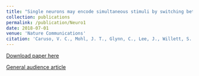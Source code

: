 ```yaml
---
title: "Single neurons may encode simultaneous stimuli by switching between activity patterns"
collection: publications
permalink: /publication/Neuro1
date: 2018-07-01
venue: 'Nature Communications'
citation: 'Caruso, V. C., Mohl, J. T., Glynn, C., Lee, J., Willett, S. M., Zaman, A., Ebhira, A. F., Estrada, R., Freiwald W. A., Tokdar, S. T., and Groh, J. M. (2018).  Single neurons may encode simultaneous stimuli by switching between activity patterns.  Nature Communications, 9(1):2715. doi:10.1038/s41467-018-05121-8. https://www.nature.com/articles/s41467-018-05121-8'
---
```


[Download paper here](http://g-lynn.github.io/files/CarusoMohlGlynn_etal_2018.pdf)

[General audience article](https://today.duke.edu/2018/07/neurons-can-carry-more-one-signal-time)
